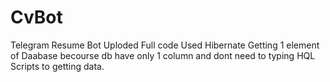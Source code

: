 # CvBot
Telegram Resume Bot
Uploded Full code
Used Hibernate
Getting 1 element of Daabase becourse db have only 1 column and dont need to typing HQL Scripts to getting data.
